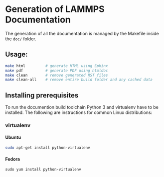# Generation of LAMMPS Documentation

The generation of all the documentation is managed by the Makefile inside the
`doc/` folder.

## Usage:

```bash
make html         # generate HTML using Sphinx
make pdf          # generate PDF using htmldoc
make clean        # remove generated RST files
make clean-all    # remove entire build folder and any cached data
```

## Installing prerequisites

To run the documention build toolchain Python 3 and virtualenv have to be
installed. The following are instructions for common Linux distributions:

### virtualenv

#### Ubuntu

```bash
sudo apt-get install python-virtualenv
```

#### Fedora

```
sudo yum install python-virtualenv
```
